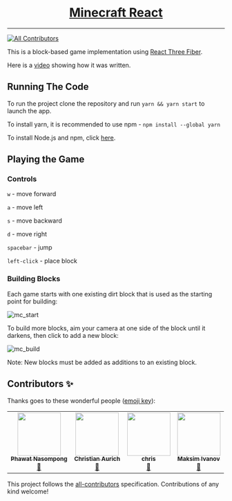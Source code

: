 <h1 align="center"><a href="https://www.youtube.com/watch?v=Lc2JvBXMesY">Minecraft React</a></h1>

---

<!-- ALL-CONTRIBUTORS-BADGE:START - Do not remove or modify this section -->
[![All Contributors](https://img.shields.io/badge/all_contributors-4-orange.svg?style=flat-square)](#contributors-)
<!-- ALL-CONTRIBUTORS-BADGE:END -->


This is a block-based game implementation using [React Three Fiber](https://github.com/pmndrs/react-three-fiber).

Here is a [video](https://www.youtube.com/watch?v=Lc2JvBXMesY) showing how it was written.

## Running The Code

To run the project clone the repository and run `yarn && yarn start` to launch the app.

To install yarn, it is recommended to use npm -
 `npm install --global yarn`
 
To install Node.js and npm, click [here](https://docs.npmjs.com/downloading-and-installing-node-js-and-npm).

## Playing the Game

### Controls

`w` - move forward

`a` - move left

`s` - move backward

`d` - move right

`spacebar` - jump

`left-click` - place block

### Building Blocks

Each game starts with one existing dirt block that is used as the starting point for building:

![mc_start](https://user-images.githubusercontent.com/61980366/218327157-97d65445-a07e-4963-bc4e-112adf0c3df5.PNG)

To build more blocks, aim your camera at one side of the block until it darkens, then click to add a new block:

![mc_build](https://user-images.githubusercontent.com/61980366/218327282-e51f7a82-4260-47a0-91b3-929df44bc5ec.PNG)

Note: New blocks must be added as additions to an existing block.

## Contributors ✨

Thanks goes to these wonderful people ([emoji key](https://allcontributors.org/docs/en/emoji-key)):

<!-- ALL-CONTRIBUTORS-LIST:START - Do not remove or modify this section -->
<!-- prettier-ignore-start -->
<!-- markdownlint-disable -->
<table>
  <tr>
    <td align="center"><a href="https://github.com/mockingbird001"><img src="https://avatars.githubusercontent.com/u/41034406?v=4?s=100" width="100px;" alt=""/><br /><sub><b>Phawat Nasompong</b></sub></a><br /><a href="#maintenance-mockingbird001" title="Maintenance">🚧</a></td>
    <td align="center"><a href="https://www.linkedin.com/in/christian-aurich-zm/"><img src="https://avatars.githubusercontent.com/u/36874062?v=4?s=100" width="100px;" alt=""/><br /><sub><b>Christian Aurich</b></sub></a><br /><a href="#maintenance-christianaurichzm" title="Maintenance">🚧</a></td>
    <td align="center"><a href="http://www.parweb.fr/"><img src="https://avatars.githubusercontent.com/u/174339?v=4?s=100" width="100px;" alt=""/><br /><sub><b>chris</b></sub></a><br /><a href="#maintenance-parweb" title="Maintenance">🚧</a></td>
    <td align="center"><a href="http://maksimivanov.com"><img src="https://avatars.githubusercontent.com/u/450319?v=4?s=100" width="100px;" alt=""/><br /><sub><b>Maksim Ivanov</b></sub></a><br /><a href="#maintenance-satansdeer" title="Maintenance">🚧</a></td>
  </tr>
</table>

<!-- markdownlint-restore -->
<!-- prettier-ignore-end -->

<!-- ALL-CONTRIBUTORS-LIST:END -->

This project follows the [all-contributors](https://github.com/all-contributors/all-contributors) specification. Contributions of any kind welcome!
